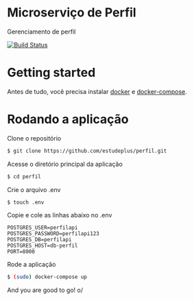 # Microserviço de Perfil
Gerenciamento de perfil

[![Build Status](https://travis-ci.org/estudeplus/perfil.svg?branch=master)](https://travis-ci.org/estudeplus/perfil)

# Getting started

Antes de tudo, você precisa instalar [docker](https://docs.docker.com/install/) e [docker-compose](https://docs.docker.com/compose/install/).

# Rodando a aplicação

Clone o repositório
```bash
$ git clone https://github.com/estudeplus/perfil.git
```

Acesse o diretório principal da aplicação
```bash
$ cd perfil
```
Crie o arquivo .env
```bash
$ touch .env
```

Copie e cole as linhas abaixo no .env
```
POSTGRES_USER=perfilapi
POSTGRES_PASSWORD=perfilapi123
POSTGRES_DB=perfilapi
POSTGRES_HOST=db-perfil
PORT=8000
```

Rode a aplicação

```bash
$ (sudo) docker-compose up
```

And you are good to go! o/
